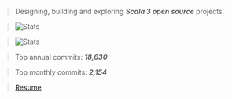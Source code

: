 >Designing, building and exploring ***Scala 3 open source*** projects.

>![Stats](https://github-readme-stats.vercel.app/api?username=objektwerks&show_icons=true&hide_border=true)

>![Stats](https://github-readme-stats.vercel.app/api/top-langs?username=objektwerks&hide=css,html,javascript)

>Top annual commits:  ***18,630***

>Top monthly commits: ***2,154***

>[Resume](https://github.com/objektwerks/resume)

<!--- https://github.com/anuraghazra/github-readme-stats --->
